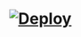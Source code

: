 # [![Deploy](https://www.herokucdn.com/deploy/button.svg)](https://heroku.com/deploy?template=https://github.com/dihanofficial/botstatus)
